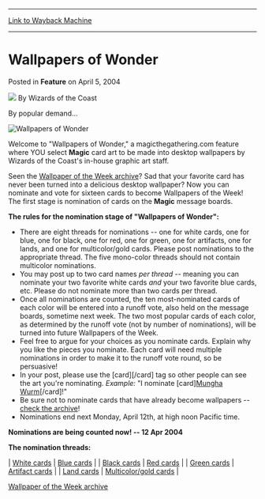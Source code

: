 
---
[Link to Wayback Machine](https://web.archive.org/web/20220629201403/https://magic.wizards.com/en/articles/archive/feature/wallpapers-wonder-2004-04-05)

[_metadata_:wayback_url]:- "https://magic.wizards.com/en/articles/archive/feature/wallpapers-wonder-2004-04-05"
[_metadata_:wayback_raw_url]:- "https://web.archive.org/web/20220629201403id_/https://magic.wizards.com/en/articles/archive/feature/wallpapers-wonder-2004-04-05"
[_metadata_:wayback_capture_timestamp]:- "2022-06-29 20:14:03+00:00"
[_metadata_:publish_date]:- "2004-04-05"
[_metadata_:description]:- "By popular demand... Welcome to `Wallpapers of Wonder,` a magicthegathering.com feature where YOU select Magic card art to be made into desktop wallpapers by Wizards of the Coast's in-house graphic art staff. Seen the Wallpaper of the Week archive? Sad that your favorite card has never been turned into a delicious desktop wallpaper? Now you can nominate and vote for sixteen"
[_metadata_:generator]:- "Drupal 7 (http://drupal.org)"
---


Wallpapers of Wonder
====================



 Posted in **Feature**
 on April 5, 2004 






![](https://media.magic.wizards.com/styles/auth_small/public/images/person/wizards_author.jpg)
By Wizards of the Coast












By popular demand...


![Wallpapers of Wonder](https://media.magic.wizards.com/image_legacy_migration/magic/images/console/icon_wallpapersofwonder.jpg)


Welcome to "Wallpapers of Wonder," a magicthegathering.com feature where YOU select **Magic** card art to be made into desktop wallpapers by Wizards of the Coast's in-house graphic art staff.


Seen the [Wallpaper of the Week archive](http://archive.wizards.com/default.asp?x=mtgcom/wpotwarchive)? Sad that your favorite card has never been turned into a delicious desktop wallpaper? Now you can nominate and vote for sixteen cards to become Wallpapers of the Week! The first stage is nomination of cards on the **Magic** message boards.


**The rules for the nomination stage of "Wallpapers of Wonder":**
* There are eight threads for nominations -- one for white cards, one for blue, one for black, one for red, one for green, one for artifacts, one for lands, and one for multicolor/gold cards. Please post nominations to the appropriate thread. The five mono-color threads should not contain multicolor nominations.
* You may post up to two card names *per thread* -- meaning you can nominate your two favorite white cards *and* your two favorite blue cards, etc. Please do not nominate more than two cards per thread.
* Once all nominations are counted, the ten most-nominated cards of each color will be entered into a runoff vote, also held on the message boards, sometime next week. The two most popular cards of each color, as determined by the runoff vote (not by number of nominations), will be turned into future Wallpapers of the Week.
* Feel free to argue for your choices as you nominate cards. Explain why you like the pieces you nominate. Each card will need multiple nominations in order to make it to the runoff vote round, so be persuasive!
* In your post, please use the [card][/card] tag so other people can see the art you're nominating. *Example:* "I nominate [card][Mungha Wurm](https://gatherer.wizards.com/Pages/Card/Details.aspx?name=Mungha+Wurm)[/card]!"
* Be sure not to nominate cards that have already become wallpapers -- [check the archive](http://archive.wizards.com/default.asp?x=mtgcom/wpotwarchive)!
* Nominations end next Monday, April 12th, at high noon Pacific time.

**Nominations are being counted now! -- 12 Apr 2004**


**The nomination threads:**




| [White cards](http://boards1.wizards.com/showthread.php?s=&threadid=214978) | [Blue cards](http://boards1.wizards.com/showthread.php?s=&threadid=214979) |
| [Black cards](http://boards1.wizards.com/showthread.php?s=&threadid=214981) | [Red cards](http://boards1.wizards.com/showthread.php?s=&threadid=214984) |
| [Green cards](http://boards1.wizards.com/showthread.php?s=&threadid=214986) | [Artifact cards](http://boards1.wizards.com/showthread.php?s=&threadid=214987) |
| [Land cards](http://boards1.wizards.com/showthread.php?s=&threadid=214988) | [Multicolor/gold cards](http://boards1.wizards.com/showthread.php?s=&threadid=214989) |

[Wallpaper of the Week archive](http://archive.wizards.com/default.asp?x=mtgcom/wpotwarchive)






